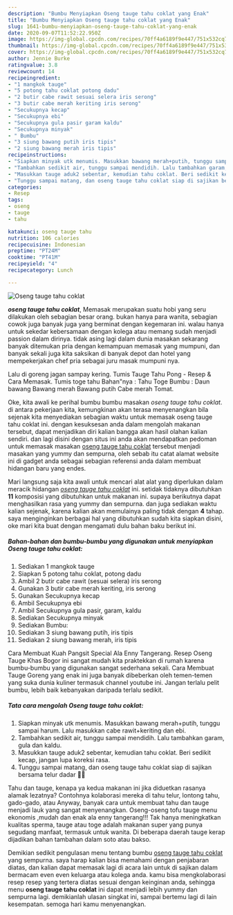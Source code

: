 ```yaml
---
description: "Bumbu Menyiapkan Oseng tauge tahu coklat yang Enak"
title: "Bumbu Menyiapkan Oseng tauge tahu coklat yang Enak"
slug: 1641-bumbu-menyiapkan-oseng-tauge-tahu-coklat-yang-enak
date: 2020-09-07T11:52:22.950Z
image: https://img-global.cpcdn.com/recipes/70ff4a6189f9e447/751x532cq70/oseng-tauge-tahu-coklat-foto-resep-utama.jpg
thumbnail: https://img-global.cpcdn.com/recipes/70ff4a6189f9e447/751x532cq70/oseng-tauge-tahu-coklat-foto-resep-utama.jpg
cover: https://img-global.cpcdn.com/recipes/70ff4a6189f9e447/751x532cq70/oseng-tauge-tahu-coklat-foto-resep-utama.jpg
author: Jennie Burke
ratingvalue: 3.8
reviewcount: 14
recipeingredient:
- "1 mangkok tauge"
- "5 potong tahu coklat potong dadu"
- "2 butir cabe rawit sesuai selera iris serong"
- "3 butir cabe merah keriting iris serong"
- "Secukupnya kecap"
- "Secukupnya ebi"
- "Secukupnya gula pasir garam kaldu"
- "Secukupnya minyak"
- " Bumbu"
- "3 siung bawang putih iris tipis"
- "2 siung bawang merah iris tipis"
recipeinstructions:
- "Siapkan minyak utk menumis. Masukkan bawang merah+putih, tunggu sampai harum. Lalu masukkan cabe rawit+keriting dan ebi."
- "Tambahkan sedikit air, tunggu sampai mendidih. Lalu tambahkan garam, gula dan kaldu."
- "Masukkan tauge aduk2 sebentar, kemudian tahu coklat. Beri sedikit kecap, jangan lupa koreksi rasa."
- "Tunggu sampai matang, dan oseng tauge tahu coklat siap di sajikan bersama telur dadar 👍🏻"
categories:
- Resep
tags:
- oseng
- tauge
- tahu

katakunci: oseng tauge tahu 
nutrition: 106 calories
recipecuisine: Indonesian
preptime: "PT24M"
cooktime: "PT41M"
recipeyield: "4"
recipecategory: Lunch

---
```



![Oseng tauge tahu coklat](https://img-global.cpcdn.com/recipes/70ff4a6189f9e447/751x532cq70/oseng-tauge-tahu-coklat-foto-resep-utama.jpg)

<b><i>oseng tauge tahu coklat</i></b>, Memasak merupakan suatu hobi yang seru dilakukan oleh sebagian besar orang. bukan hanya para wanita, sebagian cowok juga banyak juga yang berminat dengan kegemaran ini. walau hanya untuk sekedar kebersamaan dengan kolega atau memang sudah menjadi passion dalam dirinya. tidak asing lagi dalam dunia masakan sekarang banyak ditemukan pria dengan kemampuan memasak yang mumpuni, dan banyak sekali juga kita saksikan di banyak depot dan hotel yang mempekerjakan chef pria sebagai juru masak mumpuni nya.

Lalu di goreng jagan sampay kering. Tumis Tauge Tahu Pong - Resep &amp; Cara Memasak. Tumis toge tahu Bahan&#34;nya : Tahu Toge Bumbu : Daun bawang Bawang merah Bawang putih Cabe merah Tomat.

Oke, kita awali ke perihal bumbu bumbu masakan <i>oseng tauge tahu coklat</i>. di antara pekerjaan kita, kemungkinan akan terasa menyenangkan bila sejenak kita menyediakan sebagian waktu untuk memasak oseng tauge tahu coklat ini. dengan kesuksesan anda dalam mengolah makanan tersebut, dapat menjadikan diri kalian bangga akan hasil olahan kalian sendiri. dan lagi disini dengan situs ini anda akan mendapatkan pedoman untuk memasak masakan <u>oseng tauge tahu coklat</u> tersebut menjadi masakan yang yummy dan sempurna, oleh sebab itu catat alamat website ini di gadget anda sebagai sebagian referensi anda dalam membuat hidangan baru yang endes.


Mari langsung saja kita awali untuk mencari alat alat yang diperlukan dalam meracik hidangan <u><i>oseng tauge tahu coklat</i></u> ini. setidak tidaknya dibutuhkan <b>11</b> komposisi yang dibutuhkan untuk makanan ini. supaya berikutnya dapat menghasilkan rasa yang yummy dan sempurna. dan juga sediakan waktu kalian sejenak, karena kalian akan memulainya paling tidak dengan <b>4</b> tahap. saya menginginkan berbagai hal yang dibutuhkan sudah kita siapkan disini, oke mari kita buat dengan mengamati dulu bahan baku berikut ini.

<!--inarticleads1-->

##### Bahan-bahan dan bumbu-bumbu yang digunakan untuk menyiapkan Oseng tauge tahu coklat:

1. Sediakan 1 mangkok tauge
1. Siapkan 5 potong tahu coklat, potong dadu
1. Ambil 2 butir cabe rawit (sesuai selera) iris serong
1. Gunakan 3 butir cabe merah keriting, iris serong
1. Gunakan Secukupnya kecap
1. Ambil Secukupnya ebi
1. Ambil Secukupnya gula pasir, garam, kaldu
1. Sediakan Secukupnya minyak
1. Sediakan  Bumbu:
1. Sediakan 3 siung bawang putih, iris tipis
1. Sediakan 2 siung bawang merah, iris tipis


Cara Membuat Kuah Pangsit Special Ala Enny Tangerang. Resep Oseng Tauge Khas Bogor ini sangat mudah kita praktekkan di rumah karena bumbu-bumbu yang digunakan sangat sederhana sekali. Cara Membuat Tauge Goreng yang enak ini juga banyak dibeberkan oleh temen-temen yang suka dunia kuliner termasuk channel youtube ini. Jangan terlalu pelit bumbu, lebih baik kebanyakan daripada terlalu sedikit. 

<!--inarticleads2-->

##### Tata cara mengolah Oseng tauge tahu coklat:

1. Siapkan minyak utk menumis. Masukkan bawang merah+putih, tunggu sampai harum. Lalu masukkan cabe rawit+keriting dan ebi.
1. Tambahkan sedikit air, tunggu sampai mendidih. Lalu tambahkan garam, gula dan kaldu.
1. Masukkan tauge aduk2 sebentar, kemudian tahu coklat. Beri sedikit kecap, jangan lupa koreksi rasa.
1. Tunggu sampai matang, dan oseng tauge tahu coklat siap di sajikan bersama telur dadar 👍🏻


Tahu dan tauge, kenapa ya kedua makanan ini jika diduetkan rasanya alamak lezatnya? Contohnya kolaborasi mereka di tahu telur, lontong tahu, gado-gado, atau Anyway, banyak cara untuk membuat tahu dan tauge menjadi lauk yang sangat menyenangkan. Oseng-oseng tofu tauge menu ekonomis ,mudah dan enak ala enny tangerang!!! Tak hanya meningkatkan kualitas sperma, tauge atau toge adalah makanan super yang punya segudang manfaat, termasuk untuk wanita. Di beberapa daerah tauge kerap dijadikan bahan tambahan dalam soto atau bakso. 

Demikian sedikit pengulasan menu tentang bumbu <u>oseng tauge tahu coklat</u> yang sempurna. saya harap kalian bisa memahami dengan penjabaran diatas, dan kalian dapat memasak lagi di acara lain untuk di sajikan dalam bermacam even even keluarga atau kolega anda. kamu bisa mengkolaborasi resep resep yang tertera diatas sesuai dengan keinginan anda, sehingga menu <b>oseng tauge tahu coklat</b> ini dapat menjadi lebih yummy dan sempurna lagi. demikianlah ulasan singkat ini, sampai bertemu lagi di lain kesempatan. semoga hari kamu menyenangkan.
